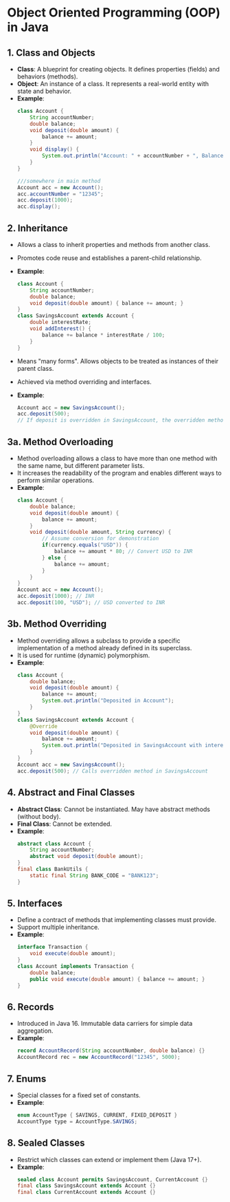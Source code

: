 # Object Oriented Programming (OOP) in Java

## 1. Class and Objects
- **Class**: A blueprint for creating objects. It defines properties (fields) and behaviors (methods).
- **Object**: An instance of a class. It represents a real-world entity with state and behavior.
- **Example**:
	```java
	class Account {
		String accountNumber;
		double balance;
		void deposit(double amount) {
			balance += amount;
		}
		void display() {
			System.out.println("Account: " + accountNumber + ", Balance: " + balance);
		}
	}

    ///somewhere in main method
	Account acc = new Account();
	acc.accountNumber = "12345";
	acc.deposit(1000);
	acc.display();
	```

## 2. Inheritance
- Allows a class to inherit properties and methods from another class.
- Promotes code reuse and establishes a parent-child relationship.
- **Example**:
	```java
	class Account {
		String accountNumber;
		double balance;
		void deposit(double amount) { balance += amount; }
	}
	class SavingsAccount extends Account {
		double interestRate;
		void addInterest() {
			balance += balance * interestRate / 100;
		}
	}
	```

- Means "many forms". Allows objects to be treated as instances of their parent class.
- Achieved via method overriding and interfaces.
- **Example**:
	```java
	Account acc = new SavingsAccount();
	acc.deposit(500);
	// If deposit is overridden in SavingsAccount, the overridden method is called
	```

## 3a. Method Overloading
- Method overloading allows a class to have more than one method with the same name, but different parameter lists.
- It increases the readability of the program and enables different ways to perform similar operations.
- **Example**:
	```java
	class Account {
		double balance;
		void deposit(double amount) {
			balance += amount;
		}
		void deposit(double amount, String currency) {
			// Assume conversion for demonstration
			if(currency.equals("USD")) {
				balance += amount * 80; // Convert USD to INR
			} else {
				balance += amount;
			}
		}
	}
	Account acc = new Account();
	acc.deposit(1000); // INR
	acc.deposit(100, "USD"); // USD converted to INR
	```

## 3b. Method Overriding
- Method overriding allows a subclass to provide a specific implementation of a method already defined in its superclass.
- It is used for runtime (dynamic) polymorphism.
- **Example**:
	```java
	class Account {
		double balance;
		void deposit(double amount) {
			balance += amount;
			System.out.println("Deposited in Account");
		}
	}
	class SavingsAccount extends Account {
		@Override
		void deposit(double amount) {
			balance += amount;
			System.out.println("Deposited in SavingsAccount with interest");
		}
	}
	Account acc = new SavingsAccount();
	acc.deposit(500); // Calls overridden method in SavingsAccount
	```

## 4. Abstract and Final Classes
- **Abstract Class**: Cannot be instantiated. May have abstract methods (without body).
- **Final Class**: Cannot be extended.
- **Example**:
	```java
	abstract class Account {
		String accountNumber;
		abstract void deposit(double amount);
	}
	final class BankUtils {
		static final String BANK_CODE = "BANK123";
	}
	```

## 5. Interfaces
- Define a contract of methods that implementing classes must provide.
- Support multiple inheritance.
- **Example**:
	```java
	interface Transaction {
		void execute(double amount);
	}
	class Account implements Transaction {
		double balance;
		public void execute(double amount) { balance += amount; }
	}
	```

## 6. Records
- Introduced in Java 16. Immutable data carriers for simple data aggregation.
- **Example**:
	```java
	record AccountRecord(String accountNumber, double balance) {}
	AccountRecord rec = new AccountRecord("12345", 5000);
	```

## 7. Enums
- Special classes for a fixed set of constants.
- **Example**:
	```java
	enum AccountType { SAVINGS, CURRENT, FIXED_DEPOSIT }
	AccountType type = AccountType.SAVINGS;
	```

## 8. Sealed Classes
- Restrict which classes can extend or implement them (Java 17+).
- **Example**:
	```java
	sealed class Account permits SavingsAccount, CurrentAccount {}
	final class SavingsAccount extends Account {}
	final class CurrentAccount extends Account {}
	```

